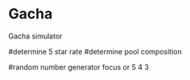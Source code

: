 # Gacha
Gacha simulator

#determine 5 star rate
#determine pool composition

#random number generator focus or 5 4 3
#
